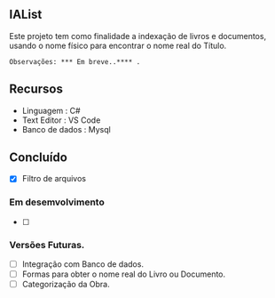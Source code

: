 ## IAList
Este projeto tem como finalidade a indexação de livros e documentos, usando o nome físico para encontrar o nome real do Título.

``` Observações: *** Em breve..**** . ```

## Recursos
 * Linguagem : C#
 * Text Editor : VS Code
 * Banco de dados : Mysql
 
## Concluído
 * [x] Filtro de arquivos

 ### Em desemvolvimento
 * [ ]
	
 ### Versões Futuras.
 * [ ] Integração com Banco de dados.
 * [ ] Formas para obter o nome real do Livro ou Documento.
 * [ ] Categorização da Obra.
